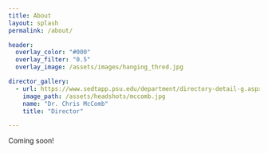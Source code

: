 ```yaml
---
title: About
layout: splash
permalink: /about/

header:
  overlay_color: "#000"
  overlay_filter: "0.5"
  overlay_image: /assets/images/hanging_thred.jpg

director_gallery:
  - url: https://www.sedtapp.psu.edu/department/directory-detail-g.aspx?q=uum209
    image_path: /assets/headshots/mccomb.jpg
    name: "Dr. Chris McComb"
    title: "Director"

---
```

Coming soon!
